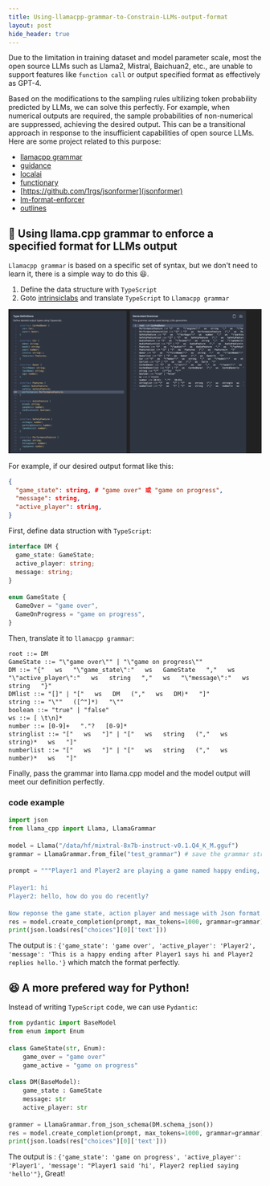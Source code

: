 ```yaml
---
title: Using-llamacpp-grammar-to-Constrain-LLMs-output-format
layout: post
hide_header: true
---
```


Due to the limitation in training dataset and model parameter scale, most the open source LLMs such as Llama2, Mistral, Baichuan2, etc., are unable to support features like `function call` or output specified format as effectively as GPT-4.

Based on the modifications to the sampling rules ultilizing token probability predicted by LLMs, we can solve this perfectly. For example, when numerical outputs are required, the sample probabilities of non-numerical are suppressed, achieving the desired output. This can be a transitional approach in response to the insufficient capabilities of open source LLMs. Here are some project related to this purpose:
- [llamacpp grammar](https://github.com/ggerganov/llama.cpp/blob/master/grammars/README.md)
- [guidance](https://github.com/guidance-ai/guidance)
- [localai](https://localai.io/features/openai-functions)
- [functionary](https://github.com/MeetKai/functionary)
- [https://github.com/1rgs/jsonformer](jsonformer)
- [lm-format-enforcer](https://github.com/noamgat/lm-format-enforcer)
- [outlines](https://github.com/outlines-dev/outlines)

## 🚀 Using llama.cpp grammar to enforce a specified format for LLMs output

`Llamacpp grammar` is based on a specific set of syntax, but we don't need to learn it, there is a simple way to do this 😆.
1. Define the data structure with `TypeScript`
2. Goto [intrinsiclabs](https://grammar.intrinsiclabs.ai/) and translate `TypeScript` to `Llamacpp grammar`

![](/images/post_constrain_llms_output_format/translator.png)

For example, if our desired output format like this:
```json
{
  "game_state": string, # "game over" 或 "game on progress",
  "message": string,
  "active_player": string,
}
```

First, define data struction with `TypeScript`:

```typescript
interface DM {
  game_state: GameState;
  active_player: string;
  message: string;
}

enum GameState {
  GameOver = "game over",
  GameOnProgress = "game on progress",
}
```

Then, translate it to `llamacpp grammar`:

```grammar
root ::= DM
GameState ::= "\"game over\"" | "\"game on progress\""
DM ::= "{"   ws   "\"game_state\":"   ws   GameState   ","   ws   "\"active_player\":"   ws   string   ","   ws   "\"message\":"   ws   string   "}"
DMlist ::= "[]" | "["   ws   DM   (","   ws   DM)*   "]"
string ::= "\""   ([^"]*)   "\""
boolean ::= "true" | "false"
ws ::= [ \t\n]*
number ::= [0-9]+   "."?   [0-9]*
stringlist ::= "["   ws   "]" | "["   ws   string   (","   ws   string)*   ws   "]"
numberlist ::= "["   ws   "]" | "["   ws   string   (","   ws   number)*   ws   "]"

```

Finally, pass the grammar into llama.cpp model and the model output will meet our definition perfectly.

### code example

```python
import json
from llama_cpp import Llama, LlamaGrammar

model = Llama("/data/hf/mixtral-8x7b-instruct-v0.1.Q4_K_M.gguf")
grammar = LlamaGrammar.from_file("test_grammar") # save the grammar string into a file

prompt = """Player1 and Player2 are playing a game named happy ending, following is the conversation between the two players:

Player1: hi
Player2: hello, how do you do recently?

Now reponse the game state, action player and message with Json format. Message involves the environment description string."""
res = model.create_completion(prompt, max_tokens=1000, grammar=grammar)
print(json.loads(res["choices"][0]['text']))
```

The output is : `{'game_state': 'game over', 'active_player': 'Player2', 'message': 'This is a happy ending after Player1 says hi and Player2 replies hello.'}` which match the format perfectly.

## 😆 A more prefered way for Python!

Instead of writing `TypeScript` code, we can use `Pydantic`:

```python
from pydantic import BaseModel
from enum import Enum

class GameState(str, Enum):
    game_over = "game over"
    game_active = "game on progress"

class DM(BaseModel):
    game_state : GameState
    message: str
    active_player: str

grammer = LlamaGrammar.from_json_schema(DM.schema_json())
res = model.create_completion(prompt, max_tokens=1000, grammar=grammar)
print(json.loads(res["choices"][0]['text']))
```

The output is : `{'game_state': 'game on progress', 'active_player': 'Player1', 'message': "Player1 said 'hi', Player2 replied saying 'hello'"}`, Great!